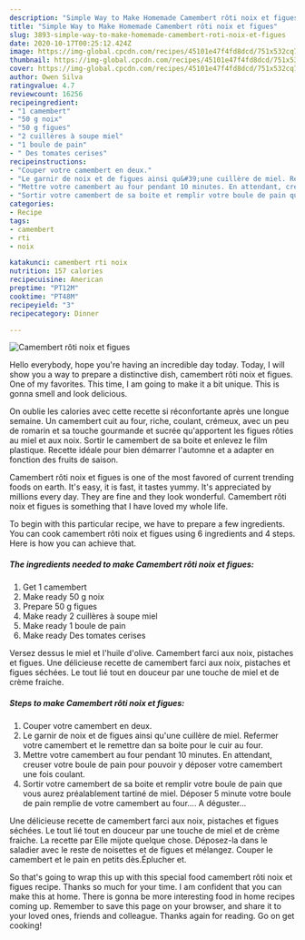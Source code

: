 ```yaml
---
description: "Simple Way to Make Homemade Camembert rôti noix et figues"
title: "Simple Way to Make Homemade Camembert rôti noix et figues"
slug: 3893-simple-way-to-make-homemade-camembert-roti-noix-et-figues
date: 2020-10-17T00:25:12.424Z
image: https://img-global.cpcdn.com/recipes/45101e47f4fd8dcd/751x532cq70/camembert-roti-noix-et-figues-photo-principale-de-la-recette.jpg
thumbnail: https://img-global.cpcdn.com/recipes/45101e47f4fd8dcd/751x532cq70/camembert-roti-noix-et-figues-photo-principale-de-la-recette.jpg
cover: https://img-global.cpcdn.com/recipes/45101e47f4fd8dcd/751x532cq70/camembert-roti-noix-et-figues-photo-principale-de-la-recette.jpg
author: Owen Silva
ratingvalue: 4.7
reviewcount: 16256
recipeingredient:
- "1 camembert"
- "50 g noix"
- "50 g figues"
- "2 cuillères à soupe miel"
- "1 boule de pain"
- " Des tomates cerises"
recipeinstructions:
- "Couper votre camembert en deux."
- "Le garnir de noix et de figues ainsi qu&#39;une cuillère de miel. Refermer votre camembert et le remettre dan sa boite pour le cuir au four."
- "Mettre votre camembert au four pendant 10 minutes. En attendant, creuser votre boule de pain pour pouvoir y déposer votre camembert une fois coulant."
- "Sortir votre camembert de sa boite et remplir votre boule de pain que vous aurez préalablement tartiné de miel. Déposer 5 minute votre boule de pain remplie de votre camembert au four.... A déguster..."
categories:
- Recipe
tags:
- camembert
- rti
- noix

katakunci: camembert rti noix 
nutrition: 157 calories
recipecuisine: American
preptime: "PT12M"
cooktime: "PT48M"
recipeyield: "3"
recipecategory: Dinner

---
```



![Camembert rôti noix et figues](https://img-global.cpcdn.com/recipes/45101e47f4fd8dcd/751x532cq70/camembert-roti-noix-et-figues-photo-principale-de-la-recette.jpg)

Hello everybody, hope you're having an incredible day today. Today, I will show you a way to prepare a distinctive dish, camembert rôti noix et figues. One of my favorites. This time, I am going to make it a bit unique. This is gonna smell and look delicious.

On oublie les calories avec cette recette si réconfortante après une longue semaine. Un camembert cuit au four, riche, coulant, crémeux, avec un peu de romarin et sa touche gourmande et sucrée qu&#39;apportent les figues rôties au miel et aux noix. Sortir le camembert de sa boite et enlevez le film plastique. Recette idéale pour bien démarrer l&#39;automne et a adapter en fonction des fruits de saison.

Camembert rôti noix et figues is one of the most favored of current trending foods on earth. It's easy, it is fast, it tastes yummy. It's appreciated by millions every day. They are fine and they look wonderful. Camembert rôti noix et figues is something that I have loved my whole life.


To begin with this particular recipe, we have to prepare a few ingredients. You can cook camembert rôti noix et figues using 6 ingredients and 4 steps. Here is how you can achieve that.

<!--inarticleads1-->

##### The ingredients needed to make Camembert rôti noix et figues:

1. Get 1 camembert
1. Make ready 50 g noix
1. Prepare 50 g figues
1. Make ready 2 cuillères à soupe miel
1. Make ready 1 boule de pain
1. Make ready  Des tomates cerises


Versez dessus le miel et l&#39;huile d&#39;olive. Camembert farci aux noix, pistaches et figues. Une délicieuse recette de camembert farci aux noix, pistaches et figues séchées. Le tout lié tout en douceur par une touche de miel et de crème fraiche. 

<!--inarticleads2-->

##### Steps to make Camembert rôti noix et figues:

1. Couper votre camembert en deux.
1. Le garnir de noix et de figues ainsi qu&#39;une cuillère de miel. Refermer votre camembert et le remettre dan sa boite pour le cuir au four.
1. Mettre votre camembert au four pendant 10 minutes. En attendant, creuser votre boule de pain pour pouvoir y déposer votre camembert une fois coulant.
1. Sortir votre camembert de sa boite et remplir votre boule de pain que vous aurez préalablement tartiné de miel. Déposer 5 minute votre boule de pain remplie de votre camembert au four.... A déguster...


Une délicieuse recette de camembert farci aux noix, pistaches et figues séchées. Le tout lié tout en douceur par une touche de miel et de crème fraiche. La recette par Elle mijote quelque chose. Déposez-la dans le saladier avec le reste de noisettes et de figues et mélangez. Couper le camembert et le pain en petits dès.Éplucher et. 

So that's going to wrap this up with this special food camembert rôti noix et figues recipe. Thanks so much for your time. I am confident that you can make this at home. There is gonna be more interesting food in home recipes coming up. Remember to save this page on your browser, and share it to your loved ones, friends and colleague. Thanks again for reading. Go on get cooking!
